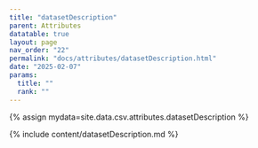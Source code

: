 ```yaml
---
title: "datasetDescription"
parent: Attributes
datatable: true
layout: page
nav_order: "22"
permalink: "docs/attributes/datasetDescription.html"
date: "2025-02-07"
params:
  title: ""
  rank: ""
---
```

{% assign mydata=site.data.csv.attributes.datasetDescription %} 

{% include content/datasetDescription.md %}

